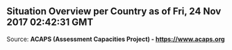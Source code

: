 ## Situation Overview per Country as of Fri, 24 Nov 2017 02:42:31 GMT

Source: **ACAPS (Assessment Capacities Project) - https://www.acaps.org**